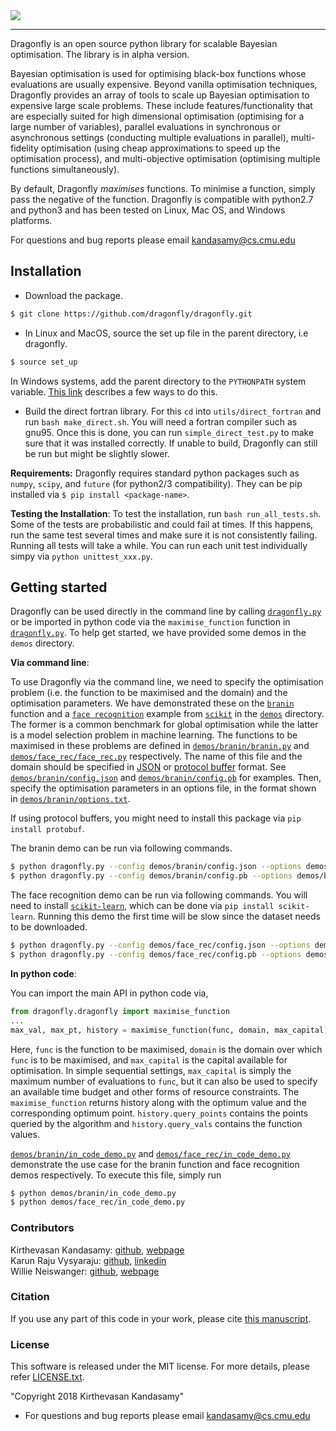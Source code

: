 
<img src="https://dragonfly.github.io/images/dragonfly_bigwords.png"/>

---

Dragonfly is an open source python library for scalable Bayesian optimisation.
The library is in alpha version.

Bayesian optimisation is used for optimising black-box functions whose evaluations are
usually expensive. Beyond vanilla optimisation techniques, Dragonfly provides an array of tools to
scale up Bayesian optimisation to expensive large scale problems.
These include features/functionality that are especially suited for
high dimensional optimisation (optimising for a large number of variables),
parallel evaluations in synchronous or asynchronous settings (conducting multiple
evaluations in parallel), multi-fidelity optimisation (using cheap approximations
to speed up the optimisation process), and multi-objective optimisation (optimising
multiple functions simultaneously).

By default, Dragonfly *maximises* functions.
To minimise a function, simply pass the negative of the function.
Dragonfly is compatible with python2.7 and python3 and has been tested on Linux,
Mac OS, and Windows platforms.

For questions and bug reports please email kandasamy@cs.cmu.edu


## Installation

* Download the package.
```bash
$ git clone https://github.com/dragonfly/dragonfly.git
```

* In Linux and MacOS, source the set up file in the parent directory, i.e dragonfly.
```bash
$ source set_up
```
In Windows systems, add the parent directory to the `PYTHONPATH` system variable.
[This
link](https://superuser.com/questions/949560/how-do-i-set-system-environment-variables-in-windows-10)
describes a few ways to do this.

* Build the direct fortran library. For this `cd` into `utils/direct_fortran` and run
  `bash make_direct.sh`. You will need a fortran compiler such as gnu95. Once this is
  done, you can run `simple_direct_test.py` to make sure that it was installed correctly.
  If unable to build, Dragonfly can still be run but might be slightly slower.

**Requirements:**
Dragonfly requires standard python packages such as `numpy`, `scipy`, and `future` (for
python2/3 compatibility). They can be pip installed via
`$ pip install <package-name>`.

**Testing the Installation**:
To test the installation, run ```bash run_all_tests.sh```. Some of the tests are
probabilistic and could fail at times. If this happens, run the same test several times
and make sure it is not consistently failing. Running all tests will take a while.
You can run each unit test individually simpy via `python unittest_xxx.py`.

## Getting started

Dragonfly can be
used directly in the command line by calling
[`dragonfly.py`](dragonfly.py)
or be imported in python code via the `maximise_function` function in
[`dragonfly.py`](dragonfly.py).
To help get started, we have provided some demos in the `demos` directory.

**Via command line**:

To use Dragonfly via the command line, we need to specify the optimisation problem (i.e.
the function to be maximised and the domain) and the optimisation parameters.
We have demonstrated these on the
[`branin`](https://www.sfu.ca/~ssurjano/branin.html) function and a
[`face recognition`](http://scikit-learn.org/0.15/auto_examples/applications/face_recognition.html)
example from [`scikit`](http://scikit-learn.org/0.15/index.html) in the [`demos`](demos) directory.
The former is a common benchmark for global optimisation while the latter is a
model selection problem in machine learning.
The functions to be maximised in these problems are defined in
[`demos/branin/branin.py`](demos/branin/branin.py) and
[`demos/face_rec/face_rec.py`](demos/face_rec/face_rec.py) respectively.
The name of this file and the domain should be specified in
[JSON](https://en.wikipedia.org/wiki/JSON) or
[protocol buffer](https://en.wikipedia.org/wiki/Protocol_Buffers) format.
See
[`demos/branin/config.json`](demos/branin/config.json) and
[`demos/branin/config.pb`](demos/branin/config.pb) for examples.
Then, specify the optimisation parameters in an options file, in the format shown in
[`demos/branin/options.txt`](demos/branin/options.txt).

If using protocol buffers, you might need to install this package via
`pip install protobuf`.

The branin demo can be run via following commands.
```bash
$ python dragonfly.py --config demos/branin/config.json --options demos/branin/options.txt
$ python dragonfly.py --config demos/branin/config.pb --options demos/branin/options.txt
```

The face recognition demo can be run via following commands.
You will need to install 
[`scikit-learn`](http://scikit-learn.org), which can be done via
`pip install scikit-learn`.
Running this demo the first time will be slow since the dataset needs to be downloaded.

```bash
$ python dragonfly.py --config demos/face_rec/config.json --options demos/face_rec/options.txt
$ python dragonfly.py --config demos/face_rec/config.pb --options demos/face_rec/options.txt
```

**In python code**:

You can import the main API in python code via,
```python
from dragonfly.dragonfly import maximise_function
...
max_val, max_pt, history = maximise_function(func, domain, max_capital)
```
Here, `func` is the function to be maximised,
`domain` is the domain over which `func` is to be maximised,
and `max_capital` is the capital available for optimisation.
In simple sequential settings, `max_capital` is simply the maximum number of evaluations
to `func`, but it can also be used to specify an available time budget and other forms
of resource constraints. The `maximise_function` returns history along with the optimum value
and the corresponding optimum point. `history.query_points` contains the points queried by the
algorithm and `history.query_vals` contains the function values.

[`demos/branin/in_code_demo.py`](demos/branin/in_code_demo.py) and
[`demos/face_rec/in_code_demo.py`](demos/face_rec/in_code_demo.py)
demonstrate the use case for the branin function and face recognition demos respectively.
To execute this file, simply run
```bash
$ python demos/branin/in_code_demo.py
$ python demos/face_rec/in_code_demo.py
```

### Contributors

Kirthevasan Kandasamy: [github](https://github.com/kirthevasank),
[webpage](http://www.cs.cmu.edu/~kkandasa/)  
Karun Raju Vysyaraju: [github](https://github.com/karunraju),
[linkedin](https://www.linkedin.com/in/karunrajuvysyaraju)  
Willie Neiswanger: [github](https://github.com/willieneis),
[webpage](http://www.cs.cmu.edu/~wdn/)

### Citation
If you use any part of this code in your work, please cite
[this manuscript](http://www.cs.cmu.edu/~kkandasa/docs/proposal.pdf).

### License
This software is released under the MIT license. For more details, please refer
[LICENSE.txt](https://github.com/dragonfly/dragonfly/blob/master/LICENSE.txt).

"Copyright 2018 Kirthevasan Kandasamy"

- For questions and bug reports please email kandasamy@cs.cmu.edu
